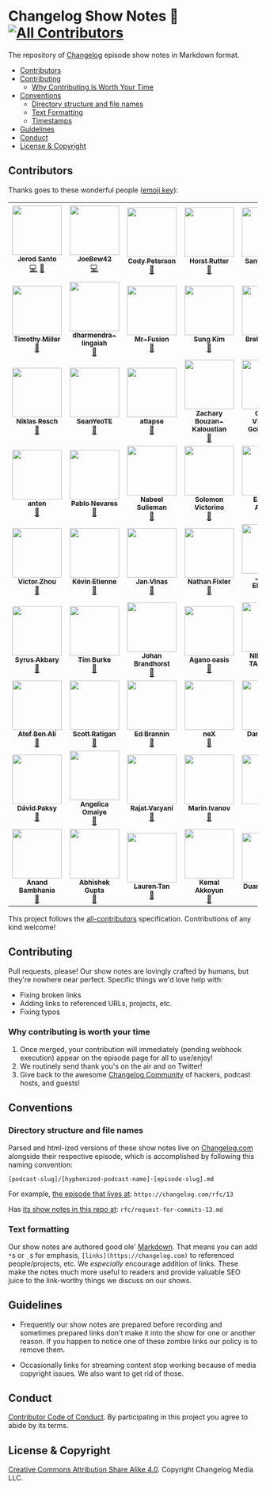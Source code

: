 # Changelog Show Notes 📝 [![All Contributors](https://img.shields.io/badge/all_contributors-46-orange.svg?style=flat-square)](#contributors)

The repository of [Changelog](https://changelog.com) episode show notes in Markdown format.

- [Contributors](#contributors)
- [Contributing](#contributing)
  - [Why Contributing Is Worth Your Time](#why-contributing-is-worth-your-time)
- [Conventions](#conventions)
  - [Directory structure and file names](#directory-structure-and-file-names)
  - [Text Formatting](#text-formatting)
  - [Timestamps](#timestamps)
- [Guidelines](#guidelines)
- [Conduct](#conduct)
- [License & Copyright](#license-&-copyright)

## Contributors

Thanks goes to these wonderful people ([emoji key](https://github.com/kentcdodds/all-contributors#emoji-key)):

<!-- ALL-CONTRIBUTORS-LIST:START - Do not remove or modify this section -->
<!-- prettier-ignore-start -->
<!-- markdownlint-disable -->
<table>
  <tr>
    <td align="center"><a href="https://jerodsanto.net"><img src="https://avatars0.githubusercontent.com/u/8212?v=4" width="100px;" alt=""/><br /><sub><b>Jerod Santo</b></sub></a><br /><a href="https://github.com/thechangelog/show-notes/commits?author=jerodsanto" title="Code">💻</a> <a href="https://github.com/thechangelog/show-notes/commits?author=jerodsanto" title="Documentation">📖</a></td>
    <td align="center"><a href="https://twitch.tv/joebew42"><img src="https://avatars2.githubusercontent.com/u/1238549?v=4" width="100px;" alt=""/><br /><sub><b>JoeBew42</b></sub></a><br /><a href="https://github.com/thechangelog/show-notes/commits?author=joebew42" title="Code">💻</a></td>
    <td align="center"><a href="http://humanshapes.co"><img src="https://avatars3.githubusercontent.com/u/378665?v=4" width="100px;" alt=""/><br /><sub><b>Cody Peterson</b></sub></a><br /><a href="https://github.com/thechangelog/show-notes/commits?author=codyjames" title="Documentation">📖</a></td>
    <td align="center"><a href="https://keybase.io/hhrutter"><img src="https://avatars0.githubusercontent.com/u/11322155?v=4" width="100px;" alt=""/><br /><sub><b>Horst Rutter</b></sub></a><br /><a href="https://github.com/thechangelog/show-notes/commits?author=hhrutter" title="Documentation">📖</a></td>
    <td align="center"><a href="https://github.com/sanyuj1997"><img src="https://avatars1.githubusercontent.com/u/30529399?v=4" width="100px;" alt=""/><br /><sub><b>Sanyuj Gupta</b></sub></a><br /><a href="https://github.com/thechangelog/show-notes/commits?author=sanyuj1997" title="Documentation">📖</a></td>
    <td align="center"><a href="https://github.com/teacupwoozy"><img src="https://avatars1.githubusercontent.com/u/39562805?v=4" width="100px;" alt=""/><br /><sub><b>Stacy Montemayor</b></sub></a><br /><a href="https://github.com/thechangelog/show-notes/commits?author=teacupwoozy" title="Documentation">📖</a></td>
  </tr>
  <tr>
    <td align="center"><a href="http://timothymiller.guru"><img src="https://avatars2.githubusercontent.com/u/963985?v=4" width="100px;" alt=""/><br /><sub><b>Timothy Miller</b></sub></a><br /><a href="https://github.com/thechangelog/show-notes/commits?author=tjacobdesign" title="Documentation">📖</a></td>
    <td align="center"><a href="https://github.com/dharmendra-lingaiah"><img src="https://avatars3.githubusercontent.com/u/43923462?v=4" width="100px;" alt=""/><br /><sub><b>dharmendra-lingaiah</b></sub></a><br /><a href="https://github.com/thechangelog/show-notes/commits?author=dharmendra-lingaiah" title="Documentation">📖</a></td>
    <td align="center"><a href="https://github.com/Mr-Fusion"><img src="https://avatars2.githubusercontent.com/u/20146422?v=4" width="100px;" alt=""/><br /><sub><b>Mr-Fusion</b></sub></a><br /><a href="https://github.com/thechangelog/show-notes/commits?author=Mr-Fusion" title="Documentation">📖</a></td>
    <td align="center"><a href="http://www.sungkim.co"><img src="https://avatars1.githubusercontent.com/u/8465237?v=4" width="100px;" alt=""/><br /><sub><b>Sung Kim</b></sub></a><br /><a href="https://github.com/thechangelog/show-notes/commits?author=dance2die" title="Documentation">📖</a></td>
    <td align="center"><a href="http://snarky.ca"><img src="https://avatars0.githubusercontent.com/u/54418?v=4" width="100px;" alt=""/><br /><sub><b>Brett Cannon</b></sub></a><br /><a href="https://github.com/thechangelog/show-notes/commits?author=brettcannon" title="Documentation">📖</a></td>
    <td align="center"><a href="https://github.com/markanin"><img src="https://avatars3.githubusercontent.com/u/3586510?v=4" width="100px;" alt=""/><br /><sub><b>Maria Kaninia</b></sub></a><br /><a href="https://github.com/thechangelog/show-notes/commits?author=markanin" title="Documentation">📖</a></td>
  </tr>
  <tr>
    <td align="center"><a href="https://resch.pw"><img src="https://avatars0.githubusercontent.com/u/9086371?v=4" width="100px;" alt=""/><br /><sub><b>Niklas Resch</b></sub></a><br /><a href="https://github.com/thechangelog/show-notes/commits?author=hum6ug" title="Documentation">📖</a></td>
    <td align="center"><a href="https://github.com/SeanYeoTE"><img src="https://avatars1.githubusercontent.com/u/42197237?v=4" width="100px;" alt=""/><br /><sub><b>SeanYeoTE</b></sub></a><br /><a href="https://github.com/thechangelog/show-notes/commits?author=SeanYeoTE" title="Documentation">📖</a></td>
    <td align="center"><a href="https://github.com/atlapse"><img src="https://avatars0.githubusercontent.com/u/42579314?v=4" width="100px;" alt=""/><br /><sub><b>atlapse</b></sub></a><br /><a href="https://github.com/thechangelog/show-notes/commits?author=atlapse" title="Documentation">📖</a></td>
    <td align="center"><a href="http://about.me/zacharybk"><img src="https://avatars1.githubusercontent.com/u/762647?v=4" width="100px;" alt=""/><br /><sub><b>Zachary Bouzan-Kaloustian</b></sub></a><br /><a href="https://github.com/thechangelog/show-notes/commits?author=zacharybk" title="Documentation">📖</a></td>
    <td align="center"><a href="https://github.com/ggoldammer"><img src="https://avatars2.githubusercontent.com/u/25766469?v=4" width="100px;" alt=""/><br /><sub><b>Gabriel Viveros-Goldammer</b></sub></a><br /><a href="https://github.com/thechangelog/show-notes/commits?author=ggoldammer" title="Documentation">📖</a></td>
    <td align="center"><a href="https://github.com/syedzeeshan1"><img src="https://avatars3.githubusercontent.com/u/22399706?v=4" width="100px;" alt=""/><br /><sub><b>Syed Zeeshan</b></sub></a><br /><a href="https://github.com/thechangelog/show-notes/commits?author=syedzeeshan1" title="Documentation">📖</a></td>
  </tr>
  <tr>
    <td align="center"><a href="https://twitter.com/Cryptophobia"><img src="https://avatars3.githubusercontent.com/u/15237494?v=4" width="100px;" alt=""/><br /><sub><b>anton</b></sub></a><br /><a href="https://github.com/thechangelog/show-notes/commits?author=Cryptophobia" title="Documentation">📖</a></td>
    <td align="center"><a href="https://github.com/pnevares"><img src="https://avatars0.githubusercontent.com/u/211764?v=4" width="100px;" alt=""/><br /><sub><b>Pablo Nevares</b></sub></a><br /><a href="https://github.com/thechangelog/show-notes/commits?author=pnevares" title="Documentation">📖</a></td>
    <td align="center"><a href="https://www.nabeel.us"><img src="https://avatars2.githubusercontent.com/u/11143071?v=4" width="100px;" alt=""/><br /><sub><b>Nabeel Sulieman</b></sub></a><br /><a href="https://github.com/thechangelog/show-notes/commits?author=nabsul" title="Documentation">📖</a></td>
    <td align="center"><a href="http://solomonvictorino.com"><img src="https://avatars1.githubusercontent.com/u/9170316?v=4" width="100px;" alt=""/><br /><sub><b>Solomon Victorino</b></sub></a><br /><a href="https://github.com/thechangelog/show-notes/commits?author=sgvictorino" title="Documentation">📖</a></td>
    <td align="center"><a href="https://github.com/ArangoGutierrez"><img src="https://avatars1.githubusercontent.com/u/15933089?v=4" width="100px;" alt=""/><br /><sub><b>Eduardo Arango</b></sub></a><br /><a href="https://github.com/thechangelog/show-notes/commits?author=ArangoGutierrez" title="Documentation">📖</a></td>
    <td align="center"><a href="https://povilasv.me"><img src="https://avatars1.githubusercontent.com/u/22289110?v=4" width="100px;" alt=""/><br /><sub><b>Povilas Versockas</b></sub></a><br /><a href="https://github.com/thechangelog/show-notes/commits?author=povilasv" title="Documentation">📖</a></td>
  </tr>
  <tr>
    <td align="center"><a href="https://victorzhou.com"><img src="https://avatars3.githubusercontent.com/u/10209814?v=4" width="100px;" alt=""/><br /><sub><b>Victor Zhou</b></sub></a><br /><a href="https://github.com/thechangelog/show-notes/commits?author=vzhou842" title="Documentation">📖</a></td>
    <td align="center"><a href="https://github.com/kevinetienne"><img src="https://avatars1.githubusercontent.com/u/22735?v=4" width="100px;" alt=""/><br /><sub><b>Kévin Etienne</b></sub></a><br /><a href="https://github.com/thechangelog/show-notes/commits?author=kevinetienne" title="Documentation">📖</a></td>
    <td align="center"><a href="https://jan.vlnas.cz/"><img src="https://avatars3.githubusercontent.com/u/616767?v=4" width="100px;" alt=""/><br /><sub><b>Jan Vlnas</b></sub></a><br /><a href="https://github.com/thechangelog/show-notes/commits?author=jnv" title="Documentation">📖</a></td>
    <td align="center"><a href="http://nathan.fixler.org/"><img src="https://avatars2.githubusercontent.com/u/6851?v=4" width="100px;" alt=""/><br /><sub><b>Nathan Fixler</b></sub></a><br /><a href="https://github.com/thechangelog/show-notes/commits?author=fixlr" title="Documentation">📖</a></td>
    <td align="center"><a href="https://jordaneldredge.com"><img src="https://avatars2.githubusercontent.com/u/162735?v=4" width="100px;" alt=""/><br /><sub><b>Jordan Eldredge</b></sub></a><br /><a href="https://github.com/thechangelog/show-notes/commits?author=captbaritone" title="Documentation">📖</a></td>
    <td align="center"><a href="http://nedbatchelder.com"><img src="https://avatars1.githubusercontent.com/u/23789?v=4" width="100px;" alt=""/><br /><sub><b>Ned Batchelder</b></sub></a><br /><a href="https://github.com/thechangelog/show-notes/commits?author=nedbat" title="Documentation">📖</a></td>
  </tr>
  <tr>
    <td align="center"><a href="http://syrusakbary.com"><img src="https://avatars2.githubusercontent.com/u/188257?v=4" width="100px;" alt=""/><br /><sub><b>Syrus Akbary</b></sub></a><br /><a href="https://github.com/thechangelog/show-notes/commits?author=syrusakbary" title="Documentation">📖</a></td>
    <td align="center"><a href="https://github.com/tipabu"><img src="https://avatars3.githubusercontent.com/u/4432952?v=4" width="100px;" alt=""/><br /><sub><b>Tim Burke</b></sub></a><br /><a href="https://github.com/thechangelog/show-notes/commits?author=tipabu" title="Documentation">📖</a></td>
    <td align="center"><a href="https://jbrandhorst.com"><img src="https://avatars2.githubusercontent.com/u/6604151?v=4" width="100px;" alt=""/><br /><sub><b>Johan Brandhorst</b></sub></a><br /><a href="https://github.com/thechangelog/show-notes/commits?author=johanbrandhorst" title="Documentation">📖</a></td>
    <td align="center"><a href="https://www.linkedin.com/in/oasis-agano/"><img src="https://avatars1.githubusercontent.com/u/7963983?v=4" width="100px;" alt=""/><br /><sub><b>Agano oasis</b></sub></a><br /><a href="https://github.com/thechangelog/show-notes/commits?author=kenseii" title="Documentation">📖</a></td>
    <td align="center"><a href="https://github.com/NilanjanTarafder"><img src="https://avatars2.githubusercontent.com/u/42414665?v=4" width="100px;" alt=""/><br /><sub><b>NILANJAN TARAFDER</b></sub></a><br /><a href="https://github.com/thechangelog/show-notes/commits?author=NilanjanTarafder" title="Documentation">📖</a></td>
    <td align="center"><a href="https://github.com/mtayllan"><img src="https://avatars0.githubusercontent.com/u/33026097?v=4" width="100px;" alt=""/><br /><sub><b>mtayllan</b></sub></a><br /><a href="https://github.com/thechangelog/show-notes/commits?author=mtayllan" title="Documentation">📖</a></td>
  </tr>
  <tr>
    <td align="center"><a href="https://github.com/atefBB"><img src="https://avatars0.githubusercontent.com/u/10966925?v=4" width="100px;" alt=""/><br /><sub><b>Atef Ben Ali</b></sub></a><br /><a href="https://github.com/thechangelog/show-notes/commits?author=atefBB" title="Documentation">📖</a></td>
    <td align="center"><a href="https://scotteratigan.github.io/"><img src="https://avatars3.githubusercontent.com/u/36186544?v=4" width="100px;" alt=""/><br /><sub><b>Scott Ratigan</b></sub></a><br /><a href="https://github.com/thechangelog/show-notes/commits?author=scotteratigan" title="Documentation">📖</a></td>
    <td align="center"><a href="http://edbrannin.com"><img src="https://avatars3.githubusercontent.com/u/121909?v=4" width="100px;" alt=""/><br /><sub><b>Ed Brannin</b></sub></a><br /><a href="https://github.com/thechangelog/show-notes/commits?author=edbrannin" title="Documentation">📖</a></td>
    <td align="center"><a href="https://github.com/hoanglongtran"><img src="https://avatars3.githubusercontent.com/u/10310088?v=4" width="100px;" alt=""/><br /><sub><b>neX</b></sub></a><br /><a href="https://github.com/thechangelog/show-notes/commits?author=hoanglongtran" title="Documentation">📖</a></td>
    <td align="center"><a href="https://github.com/danherrero"><img src="https://avatars1.githubusercontent.com/u/3137638?v=4" width="100px;" alt=""/><br /><sub><b>Dan Herrero</b></sub></a><br /><a href="https://github.com/thechangelog/show-notes/commits?author=danherrero" title="Documentation">📖</a></td>
    <td align="center"><a href="https://bugcrowd.com/Pritam_Singh"><img src="https://avatars0.githubusercontent.com/u/27357082?v=4" width="100px;" alt=""/><br /><sub><b>Pritam Singh</b></sub></a><br /><a href="https://github.com/thechangelog/show-notes/commits?author=PsOverflow" title="Documentation">📖</a></td>
  </tr>
  <tr>
    <td align="center"><a href="https://github.com/PDavid"><img src="https://avatars3.githubusercontent.com/u/1415396?v=4" width="100px;" alt=""/><br /><sub><b>Dávid Paksy</b></sub></a><br /><a href="https://github.com/thechangelog/show-notes/commits?author=PDavid" title="Documentation">📖</a></td>
    <td align="center"><a href="https://github.com/omaiyea"><img src="https://avatars0.githubusercontent.com/u/34819618?v=4" width="100px;" alt=""/><br /><sub><b>Angelica Omaiye</b></sub></a><br /><a href="https://github.com/thechangelog/show-notes/commits?author=omaiyea" title="Documentation">📖</a></td>
    <td align="center"><a href="https://github.com/RajatVaryani"><img src="https://avatars0.githubusercontent.com/u/37879062?v=4" width="100px;" alt=""/><br /><sub><b>Rajat Varyani</b></sub></a><br /><a href="https://github.com/thechangelog/show-notes/commits?author=RajatVaryani" title="Documentation">📖</a></td>
    <td align="center"><a href="http://www.metala.org"><img src="https://avatars3.githubusercontent.com/u/120106?v=4" width="100px;" alt=""/><br /><sub><b>Marin Ivanov</b></sub></a><br /><a href="https://github.com/thechangelog/show-notes/commits?author=metala" title="Documentation">📖</a></td>
    <td align="center"><a href="http://kyleandhaley.com"><img src="https://avatars0.githubusercontent.com/u/978620?v=4" width="100px;" alt=""/><br /><sub><b>Kyle</b></sub></a><br /><a href="https://github.com/thechangelog/show-notes/commits?author=KyleMartin901" title="Documentation">📖</a></td>
    <td align="center"><a href="http://www.sinisterstuf.org"><img src="https://avatars1.githubusercontent.com/u/840466?v=4" width="100px;" alt=""/><br /><sub><b>Siôn le Roux</b></sub></a><br /><a href="https://github.com/thechangelog/show-notes/commits?author=sinisterstuf" title="Documentation">📖</a></td>
  </tr>
  <tr>
    <td align="center"><a href="https://github.com/anandb89"><img src="https://avatars1.githubusercontent.com/u/19282889?v=4" width="100px;" alt=""/><br /><sub><b>Anand Bambhania</b></sub></a><br /><a href="https://github.com/thechangelog/show-notes/commits?author=anandb89" title="Documentation">📖</a></td>
    <td align="center"><a href="https://dev.to/abhirockzz | https://medium.com/@abhishek1987"><img src="https://avatars2.githubusercontent.com/u/6301594?v=4" width="100px;" alt=""/><br /><sub><b>Abhishek Gupta</b></sub></a><br /><a href="https://github.com/thechangelog/show-notes/commits?author=abhirockzz" title="Documentation">📖</a></td>
    <td align="center"><a href="http://no.lol"><img src="https://avatars0.githubusercontent.com/u/1390709?v=4" width="100px;" alt=""/><br /><sub><b>Lauren Tan</b></sub></a><br /><a href="https://github.com/thechangelog/show-notes/commits?author=poteto" title="Documentation">📖</a></td>
    <td align="center"><a href="https://kakkoyun.me"><img src="https://avatars1.githubusercontent.com/u/536449?v=4" width="100px;" alt=""/><br /><sub><b>Kemal Akkoyun</b></sub></a><br /><a href="https://github.com/thechangelog/show-notes/commits?author=kakkoyun" title="Documentation">📖</a></td>
    <td align="center"><a href="https://github.com/DuaneOBrien"><img src="https://avatars1.githubusercontent.com/u/4315550?v=4" width="100px;" alt=""/><br /><sub><b>Duane O'Brien</b></sub></a><br /><a href="https://github.com/thechangelog/show-notes/commits?author=DuaneOBrien" title="Documentation">📖</a></td>
    <td align="center"><a href="https://feross.org"><img src="https://avatars2.githubusercontent.com/u/121766?v=4" width="100px;" alt=""/><br /><sub><b>Feross Aboukhadijeh</b></sub></a><br /><a href="https://github.com/thechangelog/show-notes/commits?author=feross" title="Documentation">📖</a></td>
  </tr>
</table>

<!-- markdownlint-enable -->
<!-- prettier-ignore-end -->
<!-- ALL-CONTRIBUTORS-LIST:END -->

This project follows the [all-contributors](https://github.com/kentcdodds/all-contributors) specification. Contributions of any kind welcome!

## Contributing

Pull requests, please! Our show notes are lovingly crafted by humans, but they're nowhere near perfect. Specific things we'd love help with:

- Fixing broken links
- Adding links to referenced URLs, projects, etc.
- Fixing typos

### Why contributing is worth your time

1. Once merged, your contribution will immediately (pending webhook execution) appear on the episode page for all to use/enjoy!
2. We routinely send thank you's on the air and on Twitter!
3. Give back to the awesome [Changelog Community](https://changelog.com/community) of hackers, podcast hosts, and guests!

## Conventions

### Directory structure and file names

Parsed and html-ized versions of these show notes live on [Changelog.com](https://changelog.com) alongside their respective episode, which is accomplished by following this naming convention:

`[podcast-slug]/[hyphenized-podcast-name]-[episode-slug].md`

For example, [the episode that lives at](https://changelog.com/rfc/13): `https://changelog.com/rfc/13`

Has [its show notes in this repo at](https://github.com/thechangelog/show-notes/blob/master/rfc/request-for-commits-13.md): `rfc/request-for-commits-13.md`

### Text formatting

Our show notes are authored good ole' [Markdown](https://github.com/adam-p/markdown-here/wiki/Markdown-Cheatsheet). That means you can add `*`s or `_`s for emphasis, `[links](https://changelog.com)` to referenced people/projects, etc. We _especially_ encourage addition of links. These make the notes much more useful to readers and provide valuable SEO juice to the link-worthy things we discuss on our shows.

## Guidelines

* Frequently our show notes are prepared before recording
and sometimes prepared links don't make it into the show for one or another reason.
If you happen to notice one of these zombie links our policy is to remove them.

* Occasionally links for streaming content stop working because of media copyright issues.
We also want to get rid of those.

## Conduct

[Contributor Code of Conduct](https://changelog.com/coc). By participating in this project you agree to abide by its terms.

## License & Copyright

[Creative Commons Attribution Share Alike 4.0](https://creativecommons.org/licenses/by-sa/4.0/). Copyright Changelog Media LLC.
